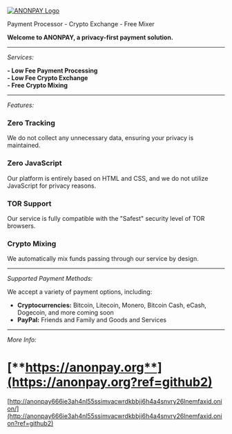 [![ANONPAY Logo](https://anonpay.org/static/img/logow400.png)](https://anonpay.org)

Payment Processor - Crypto Exchange - Free Mixer

**Welcome to ANONPAY, a privacy-first payment solution.**

---

*Services:*

**- Low Fee Payment Processing**  
**- Low Fee Crypto Exchange**  
**- Free Crypto Mixing**

---

*Features:*

### **Zero Tracking**
We do not collect any unnecessary data, ensuring your privacy is maintained.

### **Zero JavaScript**
Our platform is entirely based on HTML and CSS, and we do not utilize JavaScript for privacy reasons.

### **TOR Support**
Our service is fully compatible with the "Safest" security level of TOR browsers.

### **Crypto Mixing**
We automatically mix funds passing through our service by design.

---

*Supported Payment Methods:*

We accept a variety of payment options, including:

- **Cryptocurrencies:** Bitcoin, Litecoin, Monero, Bitcoin Cash, eCash, Dogecoin, and more coming soon
- **PayPal:** Friends and Family and Goods and Services

---

*More Info:*

# [**https://anonpay.org**](https://anonpay.org?ref=github2)  
[http://anonpay666ie3ah4nl55ssimvacwrdkbbji6h4a4snvry26lnemfaxid.onion/](http://anonpay666ie3ah4nl55ssimvacwrdkbbji6h4a4snvry26lnemfaxid.onion?ref=github2)
